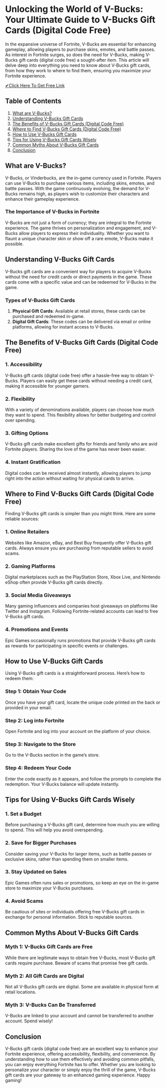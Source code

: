 # Unlocking the World of V-Bucks: Your Ultimate Guide to V-Bucks Gift Cards (Digital Code Free)

In the expansive universe of Fortnite, V-Bucks are essential for enhancing gameplay, allowing players to purchase skins, emotes, and battle passes. As interest in Fortnite surges, so does the need for V-Bucks, making V-Bucks gift cards (digital code free) a sought-after item. This article will delve deep into everything you need to know about V-Bucks gift cards, from how they work to where to find them, ensuring you maximize your Fortnite experience.

[✔Click Here To Get Free Link](https://getfreelink.pro/Vbucks/)

## Table of Contents

1. [What are V-Bucks?](#what-are-v-bucks)
2. [Understanding V-Bucks Gift Cards](#understanding-v-bucks-gift-cards)
3. [The Benefits of V-Bucks Gift Cards (Digital Code Free)](#the-benefits-of-v-bucks-gift-cards-digital-code-free)
4. [Where to Find V-Bucks Gift Cards (Digital Code Free)](#where-to-find-v-bucks-gift-cards-digital-code-free)
5. [How to Use V-Bucks Gift Cards](#how-to-use-v-bucks-gift-cards)
6. [Tips for Using V-Bucks Gift Cards Wisely](#tips-for-using-v-bucks-gift-cards-wisely)
7. [Common Myths About V-Bucks Gift Cards](#common-myths-about-v-bucks-gift-cards)
8. [Conclusion](#conclusion)

## What are V-Bucks? 

V-Bucks, or Vinderbucks, are the in-game currency used in Fortnite. Players can use V-Bucks to purchase various items, including skins, emotes, and battle passes. With the game continuously evolving, the demand for V-Bucks remains high, as players wish to customize their characters and enhance their gameplay experience. 

### The Importance of V-Bucks in Fortnite

V-Bucks are not just a form of currency; they are integral to the Fortnite experience. The game thrives on personalization and engagement, and V-Bucks allow players to express their individuality. Whether you want to flaunt a unique character skin or show off a rare emote, V-Bucks make it possible.

## Understanding V-Bucks Gift Cards

V-Bucks gift cards are a convenient way for players to acquire V-Bucks without the need for credit cards or direct payments in the game. These cards come with a specific value and can be redeemed for V-Bucks in the game. 

### Types of V-Bucks Gift Cards

1. **Physical Gift Cards**: Available at retail stores, these cards can be purchased and redeemed in-game.
2. **Digital Gift Cards**: These codes can be delivered via email or online platforms, allowing for instant access to V-Bucks.

## The Benefits of V-Bucks Gift Cards (Digital Code Free)

### 1. Accessibility

V-Bucks gift cards (digital code free) offer a hassle-free way to obtain V-Bucks. Players can easily get these cards without needing a credit card, making it accessible for younger gamers.

### 2. Flexibility

With a variety of denominations available, players can choose how much they want to spend. This flexibility allows for better budgeting and control over spending.

### 3. Gifting Options

V-Bucks gift cards make excellent gifts for friends and family who are avid Fortnite players. Sharing the love of the game has never been easier.

### 4. Instant Gratification

Digital codes can be received almost instantly, allowing players to jump right into the action without waiting for physical cards to arrive.

## Where to Find V-Bucks Gift Cards (Digital Code Free)

Finding V-Bucks gift cards is simpler than you might think. Here are some reliable sources:

### 1. Online Retailers

Websites like Amazon, eBay, and Best Buy frequently offer V-Bucks gift cards. Always ensure you are purchasing from reputable sellers to avoid scams.

### 2. Gaming Platforms

Digital marketplaces such as the PlayStation Store, Xbox Live, and Nintendo eShop often provide V-Bucks gift cards directly.

### 3. Social Media Giveaways

Many gaming influencers and companies host giveaways on platforms like Twitter and Instagram. Following Fortnite-related accounts can lead to free V-Bucks gift cards.

### 4. Promotions and Events

Epic Games occasionally runs promotions that provide V-Bucks gift cards as rewards for participating in specific events or challenges.

## How to Use V-Bucks Gift Cards

Using V-Bucks gift cards is a straightforward process. Here’s how to redeem them:

### Step 1: Obtain Your Code 

Once you have your gift card, locate the unique code printed on the back or provided in your email.

### Step 2: Log into Fortnite

Open Fortnite and log into your account on the platform of your choice.

### Step 3: Navigate to the Store

Go to the V-Bucks section in the game’s store.

### Step 4: Redeem Your Code

Enter the code exactly as it appears, and follow the prompts to complete the redemption. Your V-Bucks balance will update instantly.

## Tips for Using V-Bucks Gift Cards Wisely

### 1. Set a Budget

Before purchasing a V-Bucks gift card, determine how much you are willing to spend. This will help you avoid overspending.

### 2. Save for Bigger Purchases

Consider saving your V-Bucks for larger items, such as battle passes or exclusive skins, rather than spending them on smaller items.

### 3. Stay Updated on Sales

Epic Games often runs sales or promotions, so keep an eye on the in-game store to maximize your V-Bucks purchases.

### 4. Avoid Scams

Be cautious of sites or individuals offering free V-Bucks gift cards in exchange for personal information. Stick to reputable sources.

## Common Myths About V-Bucks Gift Cards

### Myth 1: V-Bucks Gift Cards are Free

While there are legitimate ways to obtain free V-Bucks, most V-Bucks gift cards require purchase. Beware of scams that promise free gift cards.

### Myth 2: All Gift Cards are Digital

Not all V-Bucks gift cards are digital. Some are available in physical form at retail locations.

### Myth 3: V-Bucks Can Be Transferred

V-Bucks are linked to your account and cannot be transferred to another account. Spend wisely!

## Conclusion

V-Bucks gift cards (digital code free) are an excellent way to enhance your Fortnite experience, offering accessibility, flexibility, and convenience. By understanding how to use them effectively and avoiding common pitfalls, you can enjoy everything Fortnite has to offer. Whether you are looking to personalize your character or simply enjoy the thrill of the game, V-Bucks gift cards are your gateway to an enhanced gaming experience. Happy gaming!
